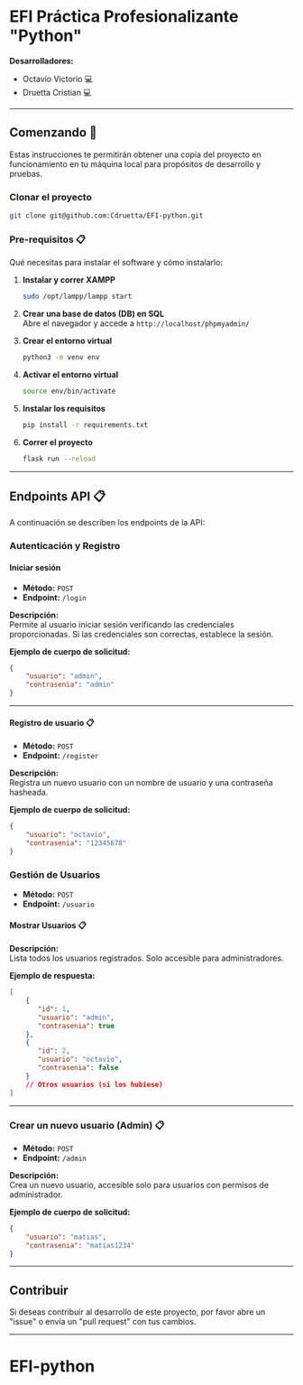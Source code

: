 
# EFI Práctica Profesionalizante "Python"

**Desarrolladores:**
- Octavio Victorio :computer:
- Druetta Cristian :computer:

---

## Comenzando 🚀

Estas instrucciones te permitirán obtener una copia del proyecto en funcionamiento en tu máquina local para propósitos de desarrollo y pruebas.

### Clonar el proyecto
```bash
git clone git@github.com:Cdruetta/EFI-python.git
```

### Pre-requisitos 📋

Qué necesitas para instalar el software y cómo instalarlo:

1. **Instalar y correr XAMPP**  
   ```bash
   sudo /opt/lampp/lampp start
   ```

2. **Crear una base de datos (DB) en SQL**  
   Abre el navegador y accede a `http://localhost/phpmyadmin/`

3. **Crear el entorno virtual**
   ```bash
   python3 -m venv env
   ```

4. **Activar el entorno virtual**
   ```bash
   source env/bin/activate
   ```

5. **Instalar los requisitos**
   ```bash
   pip install -r requirements.txt
   ```

6. **Correr el proyecto**
   ```bash
   flask run --reload
   ```

---

## Endpoints API 📋

A continuación se describen los endpoints de la API:

### Autenticación y Registro

#### Iniciar sesión

- **Método:** `POST`  
- **Endpoint:** `/login`

**Descripción:**  
Permite al usuario iniciar sesión verificando las credenciales proporcionadas. Si las credenciales son correctas, establece la sesión.

**Ejemplo de cuerpo de solicitud:**
```json
{
    "usuario": "admin",
    "contrasenia": "admin"
}
```

---

#### Registro de usuario 📋

- **Método:** `POST`  
- **Endpoint:** `/register`

**Descripción:**  
Registra un nuevo usuario con un nombre de usuario y una contraseña hasheada.

**Ejemplo de cuerpo de solicitud:**
```json
{
    "usuario": "octavio",
    "contrasenia": "12345678"
}
```

### Gestión de Usuarios

- **Método:** `POST`  
- **Endpoint:** `/usuario`

#### Mostrar Usuarios 📋

**Descripción:**  
Lista todos los usuarios registrados. Solo accesible para administradores.

**Ejemplo de respuesta:**
```json
[
    {
       "id": 1,
       "usuario": "admin",
       "contrasenia": true
    },
    {
       "id": 2,
       "usuario": "octavio",
       "contrasenia": false
    }
    // Otros usuarios (si los hubiese)
]
```

---

### Crear un nuevo usuario (Admin) 📋

- **Método:** `POST`  
- **Endpoint:** `/admin`

**Descripción:**  
Crea un nuevo usuario, accesible solo para usuarios con permisos de administrador.

**Ejemplo de cuerpo de solicitud:**
```json
{
    "usuario": "matias",
    "contrasenia": "matias1234"
}
```

---

## Contribuir

Si deseas contribuir al desarrollo de este proyecto, por favor abre un "issue" o envía un "pull request" con tus cambios.

---

# EFI-python
